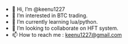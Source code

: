 - 👋 Hi, I’m @keenu1227
- 👀 I’m interested in BTC trading.
- 🌱 I’m currently learning lua/python.
- 💞️ I’m looking to collaborate on HFT system.
- 📫 How to reach me : keenu1227@gmail.com

<!---
keenu1227/keenu1227 is a ✨ special ✨ repository because its `README.md` (this file) appears on your GitHub profile.
You can click the Preview link to take a look at your changes.
--->
